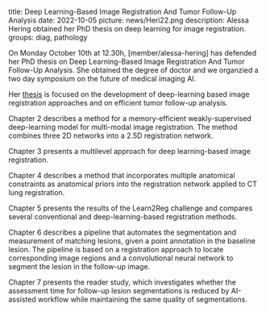title: Deep Learning-Based Image Registration And Tumor Follow-Up Analysis
date: 2022-10-05
picture: news/Heri22.png 
description: Alessa Hering obtained her PhD thesis on deep learning for image registration.
groups: diag, pathology

On Monday October 10th at 12.30h, [member/alessa-hering] has defended her PhD thesis on Deep Learning-Based Image Registration And Tumor Follow-Up Analysis. She obtained the degree of doctor and we organzied a two day symposium on the future of medical imaging AI.

Her [thesis](https://www.diagnijmegen.nl/publications/heri22/) is focused on the development of deep-learning based image registration approaches and on efficient tumor follow-up analysis.

Chapter 2 describes a method for a memory-efficient weakly-supervised deep-learning model for multi-modal image registration. The method combines three 2D networks into a 2.5D registration network.

Chapter 3 presents a multilevel approach for deep learning-based image registration.

Chapter 4 describes a method that incorporates multiple anatomical constraints as anatomical priors into the registration network applied to CT lung registration.

Chapter 5 presents the results of the Learn2Reg challenge and compares several conventional and deep-learning-based registration methods.

Chapter 6 describes a pipeline that automates the segmentation and measurement of matching lesions, given a point annotation in the baseline lesion. The pipeline is based on a registration approach to locate corresponding image regions and a convolutional neural network to segment the lesion in the follow-up image.

Chapter 7 presents the reader study, which investigates whether the assessment time for follow-up lesion segmentations is reduced by AI-assisted workflow while maintaining the same quality of segmentations.



